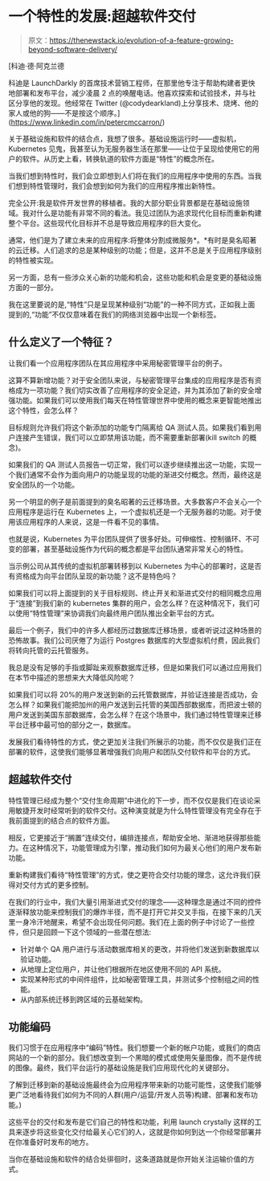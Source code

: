 # 一个特性的发展:超越软件交付

> 原文：<https://thenewstack.io/evolution-of-a-feature-growing-beyond-software-delivery/>

[](https://www.linkedin.com/in/petercmccarron/)

 [科迪·德·阿克兰德

科迪是 LaunchDarkly 的首席技术营销工程师，在那里他专注于帮助构建者更快地部署和发布平台，减少凌晨 2 点的唤醒电话。他喜欢探索和试验技术，并与社区分享他的发现。他经常在 Twitter (@codydearkland)上分享技术、烧烤、他的家人或他的狗——不是按这个顺序。](https://www.linkedin.com/in/petercmccarron/) [](https://www.linkedin.com/in/petercmccarron/)

关于基础设施和软件的结合点，我想了很多。基础设施运行时——虚拟机，Kubernetes 见鬼，我甚至认为无服务器生活在那里——让位于呈现给使用它的用户的软件。从历史上看，转换轨道的软件方面是“特性”的概念所在。

当我们想到特性时，我们会立即想到人们将在我们的应用程序中使用的东西。当我们想到特性管理时，我们会想到如何为我们的应用程序推出新特性。

完全公开:我是软件开发世界的移植者。我的大部分职业背景都是在基础设施领域。我对什么是功能有非常不同的看法。我见过团队为追求现代化目标而重新构建整个平台。这些现代化目标并不总是导致应用程序的巨大变化。

通常，他们是为了建立未来的应用程序:将整体分割成微服务*。*有时是臭名昭著的云迁移。人们追求的总是某种级别的功能；但是，这并不总是关于应用程序级别的特性被实现。

另一方面，总有一些涉众关心新的功能和机会，这些功能和机会是变更的基础设施方面的一部分。

我在这里要说的是,“特性”只是呈现某种级别“功能”的一种不同方式，正如我上面提到的,“功能”不仅仅意味着在我们的网络浏览器中出现一个新标签。

## 什么定义了一个特征？

让我们看一个应用程序团队在其应用程序中采用秘密管理平台的例子。

这算不算新增功能？对于安全团队来说，与秘密管理平台集成的应用程序是否有资格成为一项功能？我们切实改善了应用程序的安全足迹，并为其添加了新的安全增强功能。如果我们可以使用我们每天在特性管理世界中使用的概念来更智能地推出这个特性，会怎么样？

目标规则允许我们将这个新添加的功能专门隔离给 QA 测试人员。如果我们看到用户连接产生错误，我们可以立即禁用该功能，而不需要重新部署(kill switch 的概念)。

如果我们的 QA 测试人员报告一切正常，我们可以逐步继续推出这一功能，实现一个我们通常不会作为面向用户的功能呈现的功能的渐进交付概念。然而，最终这是安全团队的一个功能。

另一个明显的例子是前面提到的臭名昭著的云迁移场景。大多数客户不会关心一个应用程序是运行在 Kubernetes 上，一个虚拟机还是一个无服务器的功能。对于使用该应用程序的人来说，这是一件看不见的事情。

也就是说，Kubernetes 为平台团队提供了很多好处。可伸缩性、控制循环、不可变的部署，甚至基础设施作为代码的概念都是平台团队通常非常关心的特性。

当示例公司从其传统的虚拟机部署转移到以 Kubernetes 为中心的部署时，这是否有资格成为向平台团队呈现的新功能？这不是特色吗？

如果我们可以将上面提到的关于目标规则、终止开关和渐进式交付的相同概念应用于“连接”到我们新的 kubernetes 集群的用户，会怎么样？在这种情况下，我们可以使用“特性管理”来协调我们向最终用户团队推出全新平台的方式。

最后一个例子，我们中的许多人都经历过数据库迁移场景，或者听说过这种场景的恐怖故事。我们公司厌倦了为运行 Postgres 数据库的大型虚拟机付费，因此我们将转向托管的云托管服务。

我总是没有足够的手指或脚趾来观察数据库迁移，但是如果我们可以通过应用我们在本节中描述的思想来大大降低风险呢？

如果我们可以将 20%的用户发送到新的云托管数据库，并验证连接是否成功，会怎么样？如果我们能把加州的用户发送到云托管的美国西部数据库，而把波士顿的用户发送到美国东部数据库，会怎么样？在这个场景中，我们通过特性管理来迁移平台迁移中最可怕的部分之一，数据库。

发展我们看待特性的方式，使之更加关注我们所展示的功能，而不仅仅是我们正在部署的软件，这使我们能够显著增强我们向用户和团队交付软件和平台的方式。

## 超越软件交付

特性管理已经成为整个“交付生命周期”中进化的下一步，而不仅仅是我们在谈论采用敏捷开发时经常听到的软件交付。这种演变就是为什么特性管理没有完全存在于我前面提到的结合点的软件方面。

相反，它更接近于“搁置”连续交付，编排连接点，帮助安全地、渐进地获得那些能力。在这种情况下，功能管理成为引擎，推动我们如何为最关心他们的用户发布新功能。

重新构建我们看待“特性管理”的方式，使之更符合交付功能的理念，这允许我们获得对交付方式的更多控制。

在我们的行业中，我们大量引用渐进式交付的理念——这种理念是通过不同的控件逐渐释放功能来控制我们的爆炸半径，而不是打开它并交叉手指，在接下来的几天里一身冷汗地醒来，希望不会出现任何问题。我们在上面的例子中讨论了一些控件，但只是回顾一下这个领域的一些潜在想法:

*   针对单个 QA 用户进行与活动数据库相关的更改，并将他们发送到新数据库以验证功能。
*   从地理上定位用户，并让他们根据所在地区使用不同的 API 系统。
*   实现某种形式的中间件组件，比如秘密管理工具，并测试多个控制组之间的性能。
*   从内部系统迁移到跨区域的云基础架构。

## 功能编码

我们习惯于在应用程序中“编码”特性。我们想要一个新的帐户功能，或我们的商店网站的一个新的部分。我们想改变到一个黑暗的模式或使用矢量图像，而不是传统的图像。最终，我们平台运行的基础设施是我们应用现代化的关键部分。

了解到迁移到新的基础设施最终会为应用程序带来新的功能可能性，这使我们能够更广泛地看待我们如何为不同的人群(用户/运营/开发人员等)构建、部署和发布功能。)

这些平台的交付和发布是它们自己的特性和功能，利用 launch crystally 这样的工具来逐步将这些变化交付给最关心它们的人，这就是你如何到达一个你经常部署并在你准备好时发布的地方。

当你在基础设施和软件的结合处徘徊时，这条道路就是你开始关注运输价值的方式。

<svg xmlns:xlink="http://www.w3.org/1999/xlink" viewBox="0 0 68 31" version="1.1"><title>Group</title> <desc>Created with Sketch.</desc></svg>